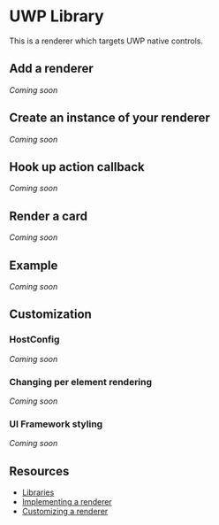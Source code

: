 # UWP Library
This is a renderer which targets UWP native controls.

## Add a renderer
*Coming soon*

## Create an instance of your renderer
*Coming soon*

## Hook up action callback
*Coming soon*

## Render a card
*Coming soon*

## Example
*Coming soon*

## Customization

### HostConfig 
*Coming soon*

### Changing per element rendering
*Coming soon*


### UI Framework styling
*Coming soon*

## Resources
* [Libraries](/documentation/#display-libraries) 
* [Implementing a renderer](/documentation/#disply-implementingrenderer) 
* [Customizing a renderer](/documentation/#display-customizingrenderer) 


